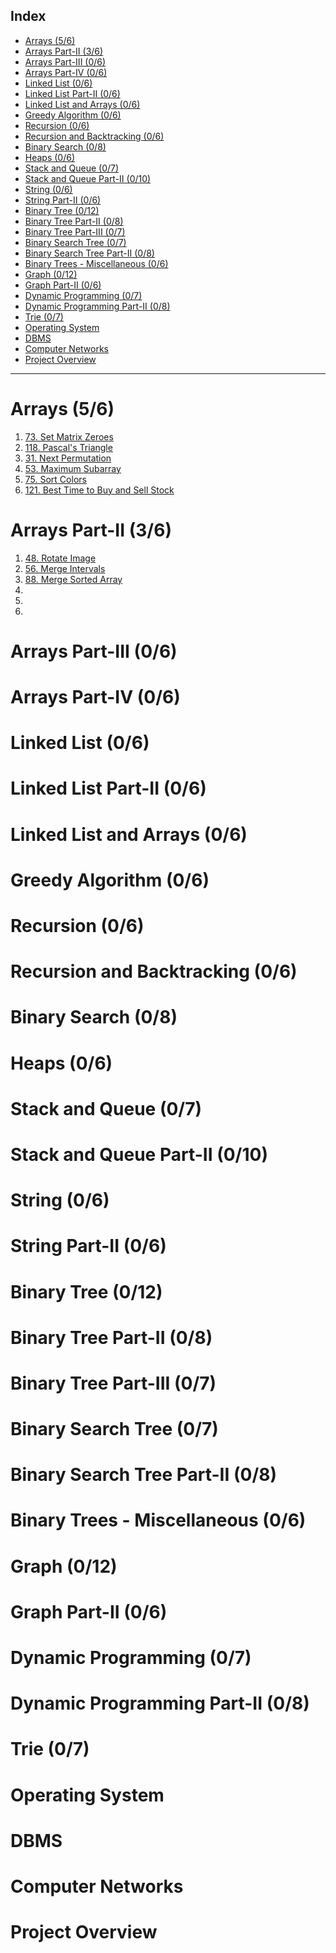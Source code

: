 ## Index

- [Arrays (5/6)](#arrays-56)
- [Arrays Part-II (3/6)](#arrays-part-ii-36)
- [Arrays Part-III (0/6)](#arrays-part-iii-06)
- [Arrays Part-IV (0/6)](#arrays-part-iv-06)
- [Linked List (0/6)](#linked-list-06)
- [Linked List Part-II (0/6)](#linked-list-part-ii-06)
- [Linked List and Arrays (0/6)](#linked-list-and-arrays-06)
- [Greedy Algorithm (0/6)](#greedy-algorithm-06)
- [Recursion (0/6)](#recursion-06)
- [Recursion and Backtracking (0/6)](#recursion-and-backtracking-06)
- [Binary Search (0/8)](#binary-search-08)
- [Heaps (0/6)](#heaps-06)
- [Stack and Queue (0/7)](#stack-and-queue-07)
- [Stack and Queue Part-II (0/10)](#stack-and-queue-part-ii-010)
- [String (0/6)](#string-06)
- [String Part-II (0/6)](#string-part-ii-06)
- [Binary Tree (0/12)](#binary-tree-012)
- [Binary Tree Part-II (0/8)](#binary-tree-part-ii-08)
- [Binary Tree Part-III (0/7)](#binary-tree-part-iii-07)
- [Binary Search Tree (0/7)](#binary-search-tree-07)
- [Binary Search Tree Part-II (0/8)](#binary-search-tree-part-ii-08)
- [Binary Trees - Miscellaneous (0/6)](#binary-trees---miscellaneous-06)
- [Graph (0/12)](#graph-012)
- [Graph Part-II (0/6)](#graph-part-ii-06)
- [Dynamic Programming (0/7)](#dynamic-programming-07)
- [Dynamic Programming Part-II (0/8)](#dynamic-programming-part-ii-08)
- [Trie (0/7)](#trie-07)
- [Operating System](#operating-system)
- [DBMS](#dbms)
- [Computer Networks](#computer-networks)
- [Project Overview](#project-overview)

---

# Arrays (5/6)
1. [73. Set Matrix Zeroes](https://leetcode.com/problems/set-matrix-zeroes/solutions/4181247/o-1-space-solution-explanation/)
2. [118. Pascal's Triangle](https://leetcode.com/problems/pascals-triangle/solutions/4181284/simple-solution-explanation/)
3. [31. Next Permutation]()
4. [53. Maximum Subarray](https://leetcode.com/problems/maximum-subarray/solutions/4183897/o-n-kadane-s-algorithm-explanation/)
5. [75. Sort Colors](https://leetcode.com/problems/sort-colors/solutions/4183886/2-pointer-explanation/)
6. [121. Best Time to Buy and Sell Stock](https://leetcode.com/problems/best-time-to-buy-and-sell-stock/solutions/4188659/simple-solution/)

# Arrays Part-II (3/6)
1. [48. Rotate Image](https://leetcode.com/problems/rotate-image/solutions/4188728/simple-explanation/)
2. [56. Merge Intervals](https://leetcode.com/problems/merge-intervals/solutions/4189074/simply-explanation/)
3. [88. Merge Sorted Array](https://leetcode.com/problems/merge-sorted-array/solutions/4188999/simple-explanation/)
4. []()
5. []()
6. []()

# Arrays Part-III (0/6)

# Arrays Part-IV (0/6)

# Linked List (0/6)

# Linked List Part-II (0/6)

# Linked List and Arrays (0/6)

# Greedy Algorithm (0/6)

# Recursion (0/6)

# Recursion and Backtracking (0/6)

# Binary Search (0/8)

# Heaps (0/6)

# Stack and Queue (0/7)

# Stack and Queue Part-II (0/10)

# String (0/6)

# String Part-II (0/6)

# Binary Tree (0/12)

# Binary Tree Part-II (0/8)

# Binary Tree Part-III (0/7)

# Binary Search Tree (0/7)

# Binary Search Tree Part-II (0/8)

# Binary Trees - Miscellaneous (0/6)

# Graph (0/12)

# Graph Part-II (0/6)

# Dynamic Programming (0/7)

# Dynamic Programming Part-II (0/8)

# Trie (0/7)

# Operating System

# DBMS

# Computer Networks

# Project Overview
